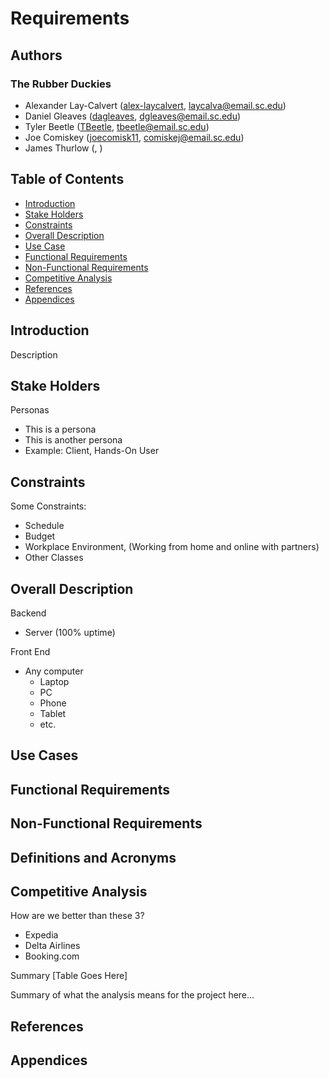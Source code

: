 # Requirements

## Authors

### The Rubber Duckies

- Alexander Lay-Calvert ([alex-laycalvert](https://github.com/alex-laycalvert), [laycalva@email.sc.edu](mailto:laycalva@email.sc.edu))
- Daniel Gleaves ([dagleaves](https://github.com/dagleaves), [dgleaves@email.sc.edu](mailto:dgleaves@email.sc.edu]))
- Tyler Beetle ([TBeetle](https://github.com/tbeetle), [tbeetle@email.sc.edu](mailto:tbeetle@email.sc.edu))
- Joe Comiskey ([joecomisk11](https://github.com/joecomisk11), [comiskej@email.sc.edu](mailto:comiskej@email.sc.edu))
- James Thurlow ([](), []())

## Table of Contents

- [Introduction](#introduction)
- [Stake Holders](#stake-holders)
- [Constraints](#constraints)
- [Overall Description](#overall-description)
- [Use Case](#use-cases)
- [Functional Requirements](#functional-requirements)
- [Non-Functional Requirements](#non-functional-requirements)
- [Competitive Analysis](#competitive-analysis)
- [References](#references)
- [Appendices](#appendices)

## Introduction

Description

## Stake Holders

Personas

- This is a persona
- This is another persona
- Example: Client, Hands-On User

## Constraints

Some Constraints:

- Schedule
- Budget
- Workplace Environment, (Working from home and online with partners)
- Other Classes

## Overall Description

Backend

- Server (100% uptime)

Front End

- Any computer
  - Laptop
  - PC
  - Phone
  - Tablet
  - etc.

## Use Cases

## Functional Requirements

## Non-Functional Requirements

## Definitions and Acronyms

## Competitive Analysis

How are we better than these 3?

- Expedia
- Delta Airlines
- Booking.com

Summary
[Table Goes Here]

Summary of what the analysis means for the project here...

## References

## Appendices
